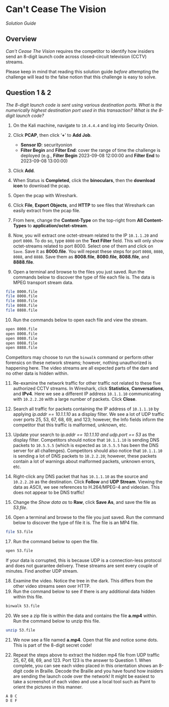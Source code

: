 # Can't Cease The Vision

*Solution Guide*

## Overview

*Can't Cease The Vision* requires the competitor to identify how insiders send an 8-digit launch code across closed-circuit television (CCTV) streams.

Please keep in mind that reading this solution guide *before* attempting the challenge will lead to the false notion that this challenge is easy to solve.

## Question 1 & 2

*The 8-digit launch code is sent using various destination ports. What is the numerically highest destination port used in this transaction?*
*What is the 8-digit launch code?*

1. On the Kali machine, navigate to `10.4.4.4` and log into Security Onion.
2. Click **PCAP**, then click  ‘**+**’  to **Add Job**. 
   - **Sensor ID**: securityonion
   - **Filter Begin** and **Filter End**: cover the range of time the challenge is deployed (e.g., **Filter Begin** 2023-09-08 12:00:00 and **Filter End** to 2023-09-08 13:00:00) 
3. Click **Add**.
4. When Status is **Completed**, click the **binoculars**, then the **download icon** to download the pcap.
5. Open the pcap with Wireshark.
6. Click **File**, **Export Objects**, and **HTTP** to see files that Wireshark can easily extract from the pcap file. 

7. From here, change the **Content-Type** on the top-right from **All Content-Types** to **application/octet-stream**. 

8. Now, you will extract one octet-stream related to the IP `10.1.1.20` and port `8000`. To do so, type `8000` on the **Text Filter** field. This will only show octet-streams related to port 8000. Select one of them and click on `Save`. Save it as **8000.file**. You will repeat these steps for port `8008`, `8080`, `8088`, and `8888`. Save them as **8008.file**, **8080.file**, **8088.file**, and **8888.file**. 


9. Open a terminal and browse to the files you just saved. Run the commands below to discover the type of file each file is. The data is MPEG transport stream data.

```bash
file 8000.file
file 8008.file
file 8080.file
file 8088.file
file 8888.file
```

10. Run the commands below to open each file and view the stream.

```bash
open 8000.file
open 8008.file
open 8080.file
open 8088.file
open 8888.file
```

Competitors may choose to run the `binwalk` command or perform other forensics on these network streams; however, nothing unauthorized is happening here. The video streams are all expected parts of the dam and no other data is hidden within.

11. Re-examine the network traffic for other traffic not related to these five authorized CCTV streams. In Wireshark, click **Statistics**, **Conversations**, and **IPv4**. Here we see a different IP address `10.1.1.10` communicating with `10.2.2.20` with a large number of packets. Click **Close**.

12. Search all traffic for packets containing the IP address of `10.1.1.10` by applying *ip.addr == 10.1.1.10* as a display filter. We see a lot of UDP traffic over ports 25, 53, 67, 68, 69, and 123; however, the Info fields inform the competitor that this traffic is malformed, unknown, etc.
13. Update your search to *ip.addr == 10.1.1.10 and udp.port == 53* as the display filter. Competitors should notice that `10.1.1.10` is sending DNS packets to `10.5.5.5` (which is expected as `10.5.5.5` has been the DNS server for all challenges). Competitors should also notice that `10.1.1.10` is sending a lot of DNS packets to `10.2.2.20`; however, these packets contain a lot of warnings about malformed packets, unknown errors, etc.
14. Right-click any DNS packet that has `10.1.1.10` as the source and `10.2.2.20` as the destination. Click **Follow** and **UDP Stream**. Viewing the data as ASCII, we see references to H.264/MPEG-4 and videolan. This does not appear to be DNS traffic!
15. Change the *Show data as* to **Raw**, click **Save As**, and save the file as *53.file*.
16. Open a terminal and browse to the file you just saved. Run the command below to discover the type of file it is. The file is an MP4 file. 

```bash
file 53.file
```
17. Run the command below to open the file.

```bash
open 53.file
```

If your data is corrupted, this is because UDP is a connection-less protocol and does not guarantee delivery. These streams are sent every couple of minutes. Find another UDP stream. 

18. Examine the video. Notice the tree in the dark. This differs from the other video streams seen over HTTP.
19. Run the command below to see if there is any additional data hidden within this file.

```bash
binwalk 53.file
```

20. We see a zip file is within the data and contains the file **a.mp4** within. Run the command below to unzip this file.

```bash
unzip 53.file
```

21. We now see a file named **a.mp4**. Open that file and notice some dots. This is part of the 8-digit secret code!

22. Repeat the steps above to extract the hidden mp4 file from UDP traffic 25, 67, 68, 69, and 123. Port 123 is the answer to Question 1. When complete, you can see each video placed in this orientation shows an 8-digit code in Braille. Decode the Braille and you have found how insiders are sending the launch code over the network! It might be easiest to take a screenshot of each video and use a local tool such as Paint to orient the pictures in this manner.

```
A B C
D E F
```
